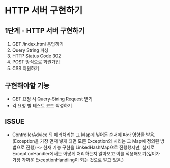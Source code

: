 # HTTP 서버 구현하기

## 1단계 - HTTP 서버 구현하기

1. GET /index.html 응답하기
2. Query String 파싱
3. HTTP Status Code 302
4. POST 방식으로 회원가입
5. CSS 지원하기

## 구현해야할 기능
- GET 요청 시 Query-String Request 받기
- 각 요청 별 테스트 코드 작성하기


## ISSUE
- ControllerAdvice 의 에러처리는 그 Map에 넣어둔 순서에 따라 영향을 받음.(Exception을 가장 먼저 넣게 되면 모든 Exception의 처리는 그 Map에 정의된 방법으로 진행)
-> 현재 기능 구현을 LinkedHashMap으로 진행했지만, 실제로 ExceptionHandler에서는 어떻게 처리하는지 알아보고 이를 적용해보기(깊이가 가장 가까운 ExceptionHandling이 되는 것으로 알고 있음.)
